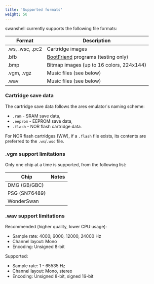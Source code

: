```yaml
---
title: 'Supported formats'
weight: 50
---
```


swanshell currently supports the following file formats:

| Format | Description |
| ------ | ----------- |
| .ws, .wsc, .pc2 | Cartridge images |
| .bfb | [BootFriend](https://wiki.asie.pl/doku.php?id=project:homebrew:wsbootfriend) programs (testing only) |
| .bmp | Bitmap images (up to 16 colors, 224x144) |
| .vgm, .vgz | Music files (see below) |
| .wav | Music files (see below) |

### Cartridge save data

The cartridge save data follows the ares emulator's naming scheme:

- `.ram` - SRAM save data,
- `.eeprom` - EEPROM save data,
- `.flash` - NOR flash cartridge data.

For NOR flash cartridges (WW), if a `.flash` file exists, its contents are preferred to the `.ws`/`.wsc` file.

### .vgm support limitations

Only one chip at a time is supported, from the following list:

| Chip | Notes |
| ---- | ----- |
| DMG (GB/GBC) | |
| PSG (SN76489) | |
| WonderSwan | |

### .wav support limitations

Recommended (higher quality, lower CPU usage):

- Sample rate: 4000, 6000, 12000, 24000 Hz
- Channel layout: Mono
- Encoding: Unsigned 8-bit

Supported:

- Sample rate: 1 - 65535 Hz
- Channel layout: Mono, stereo
- Encoding: Unsigned 8-bit, signed 16-bit
